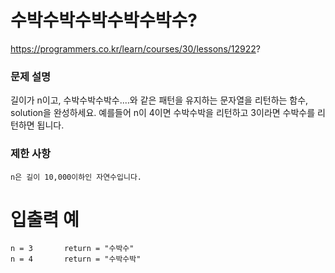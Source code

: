 # 수박수박수박수박수박수?

https://programmers.co.kr/learn/courses/30/lessons/12922?



### 문제 설명 

길이가 n이고, 수박수박수박수....와 같은 패턴을 유지하는 문자열을 리턴하는 함수, solution을 완성하세요. 예를들어 n이 4이면 수박수박을 리턴하고 3이라면 수박수를 리턴하면 됩니다.



### 제한 사항

```
n은 길이 10,000이하인 자연수입니다.
```



# 입출력 예

```
n = 3		return = "수박수"
n = 4		return = "수박수박"
```


